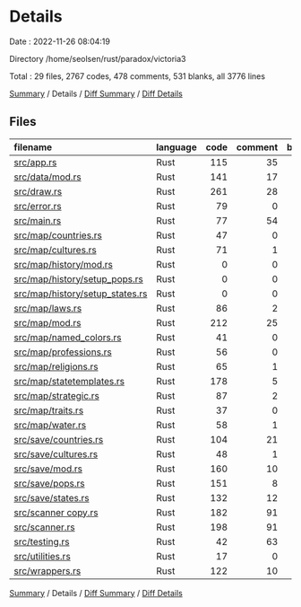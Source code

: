# Details

Date : 2022-11-26 08:04:19

Directory /home/seolsen/rust/paradox/victoria3

Total : 29 files,  2767 codes, 478 comments, 531 blanks, all 3776 lines

[Summary](results.md) / Details / [Diff Summary](diff.md) / [Diff Details](diff-details.md)

## Files
| filename | language | code | comment | blank | total |
| :--- | :--- | ---: | ---: | ---: | ---: |
| [src/app.rs](/src/app.rs) | Rust | 115 | 35 | 33 | 183 |
| [src/data/mod.rs](/src/data/mod.rs) | Rust | 141 | 17 | 13 | 171 |
| [src/draw.rs](/src/draw.rs) | Rust | 261 | 28 | 34 | 323 |
| [src/error.rs](/src/error.rs) | Rust | 79 | 0 | 16 | 95 |
| [src/main.rs](/src/main.rs) | Rust | 77 | 54 | 41 | 172 |
| [src/map/countries.rs](/src/map/countries.rs) | Rust | 47 | 0 | 15 | 62 |
| [src/map/cultures.rs](/src/map/cultures.rs) | Rust | 71 | 1 | 15 | 87 |
| [src/map/history/mod.rs](/src/map/history/mod.rs) | Rust | 0 | 0 | 1 | 1 |
| [src/map/history/setup_pops.rs](/src/map/history/setup_pops.rs) | Rust | 0 | 0 | 1 | 1 |
| [src/map/history/setup_states.rs](/src/map/history/setup_states.rs) | Rust | 0 | 0 | 1 | 1 |
| [src/map/laws.rs](/src/map/laws.rs) | Rust | 86 | 2 | 24 | 112 |
| [src/map/mod.rs](/src/map/mod.rs) | Rust | 212 | 25 | 36 | 273 |
| [src/map/named_colors.rs](/src/map/named_colors.rs) | Rust | 41 | 0 | 12 | 53 |
| [src/map/professions.rs](/src/map/professions.rs) | Rust | 56 | 0 | 15 | 71 |
| [src/map/religions.rs](/src/map/religions.rs) | Rust | 65 | 1 | 14 | 80 |
| [src/map/statetemplates.rs](/src/map/statetemplates.rs) | Rust | 178 | 5 | 12 | 195 |
| [src/map/strategic.rs](/src/map/strategic.rs) | Rust | 87 | 2 | 12 | 101 |
| [src/map/traits.rs](/src/map/traits.rs) | Rust | 37 | 0 | 14 | 51 |
| [src/map/water.rs](/src/map/water.rs) | Rust | 58 | 1 | 10 | 69 |
| [src/save/countries.rs](/src/save/countries.rs) | Rust | 104 | 21 | 10 | 135 |
| [src/save/cultures.rs](/src/save/cultures.rs) | Rust | 48 | 1 | 14 | 63 |
| [src/save/mod.rs](/src/save/mod.rs) | Rust | 160 | 10 | 29 | 199 |
| [src/save/pops.rs](/src/save/pops.rs) | Rust | 151 | 8 | 17 | 176 |
| [src/save/states.rs](/src/save/states.rs) | Rust | 132 | 12 | 14 | 158 |
| [src/scanner copy.rs](/src/scanner%20copy.rs) | Rust | 182 | 91 | 32 | 305 |
| [src/scanner.rs](/src/scanner.rs) | Rust | 198 | 91 | 33 | 322 |
| [src/testing.rs](/src/testing.rs) | Rust | 42 | 63 | 37 | 142 |
| [src/utilities.rs](/src/utilities.rs) | Rust | 17 | 0 | 4 | 21 |
| [src/wrappers.rs](/src/wrappers.rs) | Rust | 122 | 10 | 22 | 154 |

[Summary](results.md) / Details / [Diff Summary](diff.md) / [Diff Details](diff-details.md)